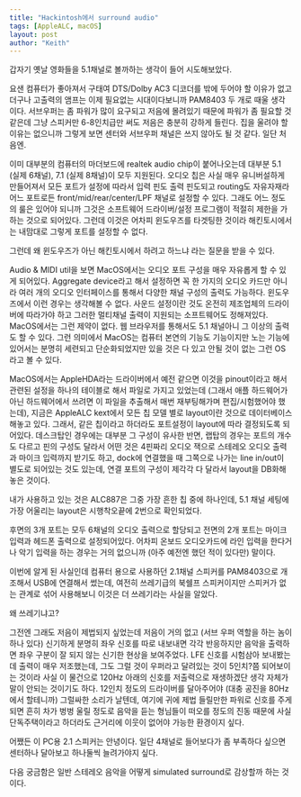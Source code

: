 ```yaml
---
title: "Hackintosh에서 surround audio"
tags: [AppleALC, macOS]
layout: post
author: "Keith"
---
```


갑자기 옛날 영화들을 5.1채널로 볼까하는 생각이 들어 시도해보았다.

요샌 컴퓨터가 좋아져서 구태여 DTS/Dolby AC3 디코더를 밖에 두어야 할 이유가 없고 더구나 고출력의 앰프는 이제 필요없는 시대이다보니까 PAM8403 두 개로 때울 생각이다. 서브우퍼는 좀 파워가 많이 요구되고 저음에 몰려있기 때문에 파워가 좀 필요할 것 같은데 그냥 스피커만 6-8인치급만 써도 저음은 충분히 강하게 들린다. 집을 울려야 할 이유는 없으니까 그렇게 보면 센터와 서브우퍼 채널은 쓰지 않아도 될 것 같다. 일단 처음엔.

이미 대부분의 컴퓨터의 마더보드에 realtek audio chip이 붙어나오는데 대부분 5.1 (실제 6채널), 7.1 (실제 8채널)이 모두 지원된다. 오디오 칩은 사실 매우 유니버설하게 만들어져서 모든 포트가 설정에 따라서 입력 핀도 출력 핀도되고 routing도 자유자재라 어느 포트로든 front/mid/rear/center/LPF 채널로 설정할 수 있다. 그래도 어느 정도의 룰은 있어야 되니까 그것은 소프트웨어 드라이버/설정 프로그램이 적절히 제한을 가하는 것으로 되어있다. 그런데 이것은 어차피 윈도우즈를 타겟팅한 것이라 해킨토시에서는 내맘대로 그렇게 포트를 설정할 수 없다.

그런데 왜 윈도우즈가 아닌 해킨토시에서 하려고 하느냐 라는 질문을 받을 수 있다.

Audio & MIDI util을 보면 MacOS에서는 오디오 포트 구성을 매우 자유롭게 할 수 있게 되어있다. Aggregate device라고 해서 설정하면 꼭 한 가지의 오디오 카드만 아니라 여러 개의 오디오 인터페이스를 통해서 다양한 채널 구성의 출력도 가능하다. 윈도우즈에서 이런 경우는 생각해볼 수 없다. 사운드 설정이란 것도 온전히 제조업체의 드라이버에 따라가야 하고 그러한 멀티채널 출력이 지원되는 소프트웨어도 정해져있다. MacOS에서는 그런 제약이 없다. 웹 브라우저를 통해서도 5.1 채널아니 그 이상의 출력도 할 수 있다. 그런 의미에서 MacOS는 컴퓨터 본연의 기능도 기능이지만 노는 기능에 있어서는 분명히 세련되고 단순화되었지만 있을 것은 다 있고 안될 것이 없는 그런 OS라고 볼 수 있다.

MacOS에서는 AppleHDA라는 드라이버에서 예전 같으면 이것을 pinout이라고 해서 관련된 설정을 하나의 테이블로 해서 파일로 가지고 있었는데 (그래서 애플 하드웨어가 아닌 하드웨어에서 쓰려면 이 파일을 추출해서 매번 재부팅해가며 편집/시험했어야 했는데), 지금은 AppleALC kext에서 모든 칩 모델 별로 layout이란 것으로 데이터베이스해놓고 있다. 그래서, 같은 칩이라고 하더라도 포트설정이 layout에 따라 결정되도록 되어있다. 데스크탑인 경우에는 대부분 그 구성이 유사한 반면, 랩탑의 경우는 포트의 개수도 다르고 핀의 구성도 달라서 어떤 것은 4핀짜리 오디오 잭으로 스테레오 오디오 출력과 마이크 입력까지 받기도 하고, dock에 연결했을 때 그쪽으로 나가는 line in/out이 별도로 되어있는 것도 있는데, 연결 포트의 구성이 제각각 다 달라서 layout을 DB화해놓은 것이다. 

내가 사용하고 있는 것은 ALC887은 그중 가장 흔한 칩 중에 하나인데, 5.1 채널 세팅에 가장 어울리는 layout은 시행착오끝에 2번으로 확인되었다. 

후면의 3개 포트는 모두 6채널의 오디오 출력으로 할당되고 전면의 2개 포트는 마이크 입력과 헤드폰 출력으로 설정되어있다. 어차피 온보드 오디오카드에 라인 입력을 한다거나 악기 입력을 하는 경우는 거의 없으니까 (아주 예전엔 했던 적이 있다만) 말이다. 

이번에 알게 된 사실인데 컴퓨터 용으로 사용하던 2.1채널 스피커를 PAM8403으로 개조해서 USB에 연결해서 썼는데, 여전히 쓰레기급의 북쉘프 스피커이지만 스피커가 없는 관계로 섞어 사용해보니 이것은 더 쓰레기라는 사실을 알았다. 

왜 쓰레기냐고?

그전엔 그래도 저음이 제법되지 싶었는데 저음이 거의 없고 (서브 우퍼 역할을 하는 놈이 하나 있다) 신기하게 분명히 좌우 신호를 따로 내보내면 각각 반응하지만 음악을 출력하면 좌우 구분이 잘 되지 않는 신기한 현상을 보여주었다. LFE 신호를 시험삼아 보내봤는데 출력이 매우 저조했는데, 그도 그럴 것이 우퍼라고 달려있는 것이 5인치?쯤 되어보이는 것이라 사실 이 물건으로 120Hz 아래의 신호를 저출력으로 재생하겠단 생각 자체가 말이 안되는 것이기도 하다. 12인치 정도의 드라이버를 달아주어야 (대충 공진을 80Hz에서 할테니까) 그럴싸한 소리가 날텐데, 여기에 귀에 제법 들릴만한 파워로 신호를 주게되면 흔히 차가 벙벙 울릴 정도로 음악을 듣는 형님들이 떠오를 정도의 진동 때문에 사실 단독주택이라고 하더라도 근거리에 이웃이 없어야 가능한 환경이지 싶다.

어쨌든 이 PC용 2.1 스피커는 안녕이다. 일단 4채널로 들어보다가 좀 부족하다 싶으면 센터하나 달아보고 하나둘씩 늘려가야지 싶다.

다음 궁금함은 일반 스테레오 음악을 어떻게 simulated surround로 감상할까 하는 것이다.
